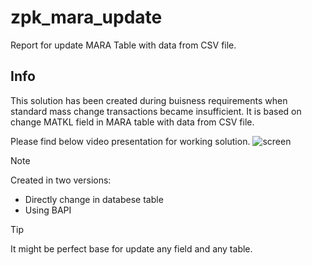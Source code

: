# zpk_mara_update

Report for update MARA Table with data from CSV file.

## Info
This solution has been created during buisness requirements when standard mass change transactions became insufficient. It is based on change MATKL field in MARA table with data from CSV file.

Please find below video presentation for working solution.
![screen]( )

> [!NOTE]
> Created in two versions:
> - Directly change in databese table
> - Using BAPI

> [!TIP]
> It might be perfect base for update any field and any table.

